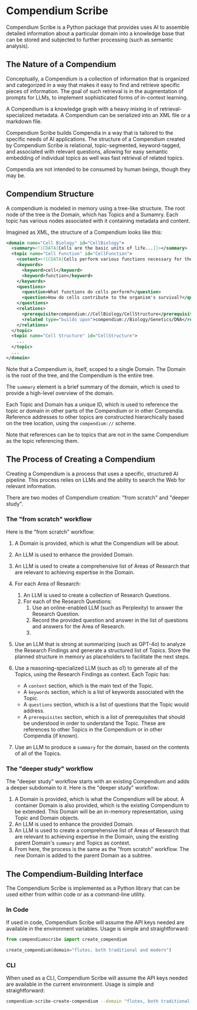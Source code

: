 # Compendium Scribe

Compendium Scribe is a Python package that provides uses AI to assemble detailed information about a particular domain into a knowledge base that can be stored and subjected to further processing (such as semantic analysis).

## The Nature of a Compendium

Conceptually, a Compendium is a collection of information that is organized and categorized in a way that makes it easy to find and retrieve specific pieces of information. The goal of such retrieval is in the augmentation of prompts for LLMs, to implement sophisticated forms of in-context learning.

A Compendium is a knowledge graph with a heavy mixing in of retrieval-specialized metadata. A Compendium can be serialized into an XML file or a markdown file.

Compendium Scribe builds Compendia in a way that is tailored to the specific needs of AI applications. The structure of a Compendium created by Compendium Scribe is relational, topic-segmented, keyword-tagged, and associated with relevant questions, allowing for easy semantic embedding of individual topics as well was fast retrieval of related topics.

Compendia are not intended to be consumed by human beings, though they may be.

## Compendium Structure

A compendium is modeled in memory using a tree-like structure. The root node of the tree is the Domain, which has Topics and a Sumamry. Each topic has various nodes associated with it containing metadata and content.

Imagined as XML, the structure of a Compendium looks like this:

```xml
<domain name="Cell Biology" id="CellBiology">
  <summary><![CDATA[Cells are the basic units of life...]]></summary>
  <topic name="Cell Function" id="CellFunction">
    <content><![CDATA[Cells perform various functions necessary for the organism's survival...]]></content>
    <keywords>
      <keyword>cell</keyword>
      <keyword>function</keyword>
    </keywords>
    <questions>
      <question>What functions do cells perform?</question>
      <question>How do cells contribute to the organism's survival?</question>
    </questions>
    <relations>
      <prerequisite>compendium://CellBiology/CellStructure</prerequisite>
      <related type="builds upon">compendium://Biology/Genetics/DNA</related>
    </relations>
  </topic>
  <topic name="Cell Structure" id="CellStructure">
    ...
  </topic>
  ...
</domain>
```

Note that a Compendium is, itself, scoped to a single Domain. The Domain is the root of the tree, and the Compendium is the entire tree.

The `summary` element is a brief summary of the domain, which is used to provide a high-level overview of the domain.

Each Topic and Domain has a unique ID, which is used to reference the topic or domain in other parts of the Compendium or in other Compendia. Reference addresses to other topics are constructed hierarchically based on the tree location, using the `compendium://` scheme.

Note that references can be to topics that are not in the same Compendium as the topic referencing them.

## The Process of Creating a Compendium

Creating a Compendium is a process that uses a specific, structured AI pipeline. This process relies on LLMs and the ability to search the Web for relevant information.

There are two modes of Compendium creation: "from scratch" and "deeper study".

### The "from scratch" workflow

Here is the "from scratch" workflow:

1. A Domain is provided, which is what the Compendium will be about.
2. An LLM is used to enhance the provided Domain.
3. An LLM is used to create a comprehensive list of Areas of Research that are relevant to achieving expertise in the Domain.
4. For each Area of Research:
    1. An LLM is used to create a collection of Research Questions.
    2. For each of the Research Questions:
        1. Use an online-enabled LLM (such as Perplexity) to answer the Research Question.
        2. Record the provided question and answer in the list of questions and answers for the Area of Research.
        3. 




5. Use an LLM that is strong at summarizing (such as GPT-4o) to analyze the Research Findings and generate a structured list of Topics. Store the planned structure in memory as placeholders to facilitate the next steps.
6. Use a reasoning-specialized LLM (such as o1) to generate all of the Topics, using the Research Findings as context. Each Topic has:
    - A `content` section, which is the main text of the Topic.
    - A `keywords` section, which is a list of keywords associated with the Topic.
    - A `questions` section, which is a list of questions that the Topic would address.
    - A `prerequisites` section, which is a list of prerequisites that should be understood in order to understand the Topic. These are references to other Topics in the Compendium or in other Compendia (if known).
7. Use an LLM to produce a `summary` for the domain, based on the contents of all of the Topics.

### The "deeper study" workflow

The "deeper study" workflow starts with an existing Compendium and adds a deeper subdomain to it. Here is the "deeper study" workflow:

1. A Domain is provided, which is what the Compendium will be about. A container Domain is also provided, which is the existing Compendium to be extended. This Domain will be an in-memory representation, using Topic and Domain objects.
2. An LLM is used to enhance the provided Domain.
3. An LLM is used to create a comprehensive list of Areas of Research that are relevant to achieving expertise in the Domain, using the existing parent Domain's `summary` and Topics as context.
4. From here, the process is the same as the "from scratch" workflow. The new Domain is added to the parent Domain as a subtree.

## The Compendium-Building Interface

The Compendium Scribe is implemented as a Python library that can be used either from within code or as a command-line utility.

### In Code

If used in code, Compendium Scribe will assume the API keys needed are available in the environment variables. Usage is simple and straightforward:

```python
from compendiumscribe import create_compendium

create_compendium(domain="flutes, both traditional and modern")
```

### CLI

When used as a CLI, Compendium Scribe will assume the API keys needed are available in the current environment. Usage is simple and straightforward:

```zsh
compendium-scribe-create-compendium --domain "flutes, both traditional and modern"
```
